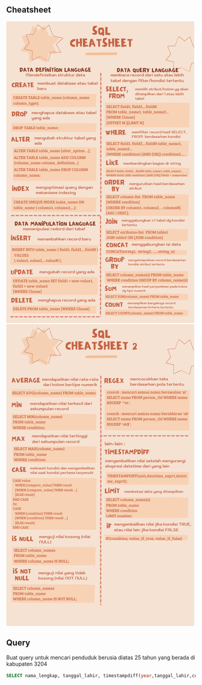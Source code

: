 ## Cheatsheet 
![cheatsheet1](https://github.com/nurdilafarha/IF214002/blob/main/pertemuan10/sql_cheatsheet.png)
![cheatsheet](https://github.com/nurdilafarha/IF214002/blob/main/pertemuan10/sql_cheatssheet2.png)

## Query 

Buat query untuk mencari penduduk berusia diatas 25 tahun yang berada di kabupaten 3204 

```sql
SELECT nama_lengkap, tanggal_lahir, timestampdiff(year,tanggal_lahir,curdate()) AS umur FROM penduduk WHERE kode_kabupaten = '3204' && timestampdiff(year,tanggal_lahir,curdate()) > 25;
```

